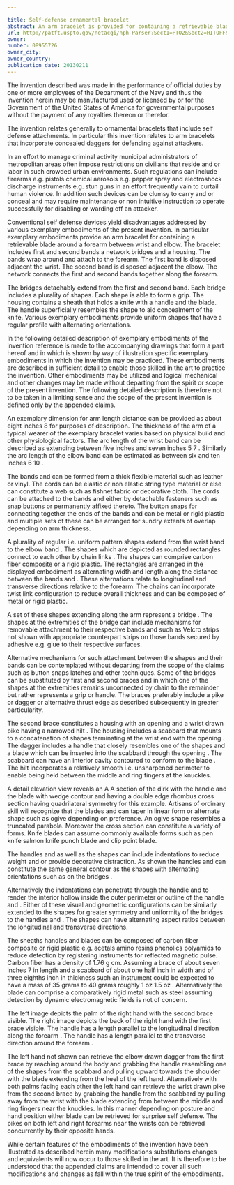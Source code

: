 ```yaml
---

title: Self-defense ornamental bracelet
abstract: An arm bracelet is provided for containing a retrievable blade around a forearm between wrist and elbow. The bracelet includes first and second bands, a network, bridges and a housing. The bands wrap around and attach to the forearm. The first band is disposed adjacent the wrist. The second band is disposed adjacent the elbow. The network connects the first and second bands together along the forearm. The bridges detachably extend from the first and second band. Each bridge includes a plurality of shapes. Each shape is able to form a grip. The housing for contains a sheath that holds a knife with a handle and the blade. The handle superficially resembles the shape to aid concealment of the knife.
url: http://patft.uspto.gov/netacgi/nph-Parser?Sect1=PTO2&Sect2=HITOFF&p=1&u=%2Fnetahtml%2FPTO%2Fsearch-adv.htm&r=1&f=G&l=50&d=PALL&S1=08955726&OS=08955726&RS=08955726
owner: 
number: 08955726
owner_city: 
owner_country: 
publication_date: 20130211
---
```

The invention described was made in the performance of official duties by one or more employees of the Department of the Navy and thus the invention herein may be manufactured used or licensed by or for the Government of the United States of America for governmental purposes without the payment of any royalties thereon or therefor.

The invention relates generally to ornamental bracelets that include self defense attachments. In particular this invention relates to arm bracelets that incorporate concealed daggers for defending against attackers.

In an effort to manage criminal activity municipal administrators of metropolitan areas often impose restrictions on civilians that reside and or labor in such crowded urban environments. Such regulations can include firearms e.g. pistols chemical aerosols e.g. pepper spray and electroshock discharge instruments e.g. stun guns in an effort frequently vain to curtail human violence. In addition such devices can be clumsy to carry and or conceal and may require maintenance or non intuitive instruction to operate successfully for disabling or warding off an attacker.

Conventional self defense devices yield disadvantages addressed by various exemplary embodiments of the present invention. In particular exemplary embodiments provide an arm bracelet for containing a retrievable blade around a forearm between wrist and elbow. The bracelet includes first and second bands a network bridges and a housing. The bands wrap around and attach to the forearm. The first band is disposed adjacent the wrist. The second band is disposed adjacent the elbow. The network connects the first and second bands together along the forearm.

The bridges detachably extend from the first and second band. Each bridge includes a plurality of shapes. Each shape is able to form a grip. The housing contains a sheath that holds a knife with a handle and the blade. The handle superficially resembles the shape to aid concealment of the knife. Various exemplary embodiments provide uniform shapes that have a regular profile with alternating orientations.

In the following detailed description of exemplary embodiments of the invention reference is made to the accompanying drawings that form a part hereof and in which is shown by way of illustration specific exemplary embodiments in which the invention may be practiced. These embodiments are described in sufficient detail to enable those skilled in the art to practice the invention. Other embodiments may be utilized and logical mechanical and other changes may be made without departing from the spirit or scope of the present invention. The following detailed description is therefore not to be taken in a limiting sense and the scope of the present invention is defined only by the appended claims.

An exemplary dimension for arm length distance can be provided as about eight inches 8 for purposes of description. The thickness of the arm of a typical wearer of the exemplary bracelet varies based on physical build and other physiological factors. The arc length of the wrist band can be described as extending between five inches and seven inches 5 7 . Similarly the arc length of the elbow band can be estimated as between six and ten inches 6 10 .

The bands and can be formed from a thick flexible material such as leather or vinyl. The cords can be elastic or non elastic string type material or else can constitute a web such as fishnet fabric or decorative cloth. The cords can be attached to the bands and either by detachable fasteners such as snap buttons or permanently affixed thereto. The button snaps for connecting together the ends of the bands and can be metal or rigid plastic and multiple sets of these can be arranged for sundry extents of overlap depending on arm thickness.

A plurality of regular i.e. uniform pattern shapes extend from the wrist band to the elbow band . The shapes which are depicted as rounded rectangles connect to each other by chain links . The shapes can comprise carbon fiber composite or a rigid plastic. The rectangles are arranged in the displayed embodiment as alternating width and length along the distance between the bands and . These alternations relate to longitudinal and transverse directions relative to the forearm. The chains can incorporate twist link configuration to reduce overall thickness and can be composed of metal or rigid plastic.

A set of these shapes extending along the arm represent a bridge . The shapes at the extremities of the bridge can include mechanisms for removable attachment to their respective bands and such as Velcro strips not shown with appropriate counterpart strips on those bands secured by adhesive e.g. glue to their respective surfaces.

Alternative mechanisms for such attachment between the shapes and their bands can be contemplated without departing from the scope of the claims such as button snaps latches and other techniques. Some of the bridges can be substituted by first and second braces and in which one of the shapes at the extremities remains unconnected by chain to the remainder but rather represents a grip or handle. The braces preferably include a pike or dagger or alternative thrust edge as described subsequently in greater particularity.

The second brace constitutes a housing with an opening and a wrist drawn pike having a narrowed hilt . The housing includes a scabbard that mounts to a concatenation of shapes terminating at the wrist end with the opening . The dagger includes a handle that closely resembles one of the shapes and a blade which can be inserted into the scabbard through the opening . The scabbard can have an interior cavity contoured to conform to the blade . The hilt incorporates a relatively smooth i.e. unsharpened perimeter to enable being held between the middle and ring fingers at the knuckles.

A detail elevation view reveals an A A section of the dirk with the handle and the blade with wedge contour and having a double edge rhombus cross section having quadrilateral symmetry for this example. Artisans of ordinary skill will recognize that the blades and can taper in linear form or alternate shape such as ogive depending on preference. An ogive shape resembles a truncated parabola. Moreover the cross section can constitute a variety of forms. Knife blades can assume commonly available forms such as pen knife salmon knife punch blade and clip point blade.

The handles and as well as the shapes can include indentations to reduce weight and or provide decorative distraction. As shown the handles and can constitute the same general contour as the shapes with alternating orientations such as on the bridges .

Alternatively the indentations can penetrate through the handle and to render the interior hollow inside the outer perimeter or outline of the handle and . Either of these visual and geometric configurations can be similarly extended to the shapes for greater symmetry and uniformity of the bridges to the handles and . The shapes can have alternating aspect ratios between the longitudinal and transverse directions.

The sheaths handles and blades can be composed of carbon fiber composite or rigid plastic e.g. acetals amino resins phenolics polyamids to reduce detection by registering instruments for reflected magnetic pulse. Carbon fiber has a density of 1.76 g cm. Assuming a brace of about seven inches 7 in length and a scabbard of about one half inch in width and of three eighths inch in thickness such an instrument could be expected to have a mass of 35 grams to 40 grams roughly 1 oz 1.5 oz . Alternatively the blade can comprise a comparatively rigid metal such as steel assuming detection by dynamic electromagnetic fields is not of concern.

The left image depicts the palm of the right hand with the second brace visible. The right image depicts the back of the right hand with the first brace visible. The handle has a length parallel to the longitudinal direction along the forearm . The handle has a length parallel to the transverse direction around the forearm .

The left hand not shown can retrieve the elbow drawn dagger from the first brace by reaching around the body and grabbing the handle resembling one of the shapes from the scabbard and pulling upward towards the shoulder with the blade extending from the heel of the left hand. Alternatively with both palms facing each other the left hand can retrieve the wrist drawn pike from the second brace by grabbing the handle from the scabbard by pulling away from the wrist with the blade extending from between the middle and ring fingers near the knuckles. In this manner depending on posture and hand position either blade can be retrieved for surprise self defense. The pikes on both left and right forearms near the wrists can be retrieved concurrently by their opposite hands.

While certain features of the embodiments of the invention have been illustrated as described herein many modifications substitutions changes and equivalents will now occur to those skilled in the art. It is therefore to be understood that the appended claims are intended to cover all such modifications and changes as fall within the true spirit of the embodiments.

